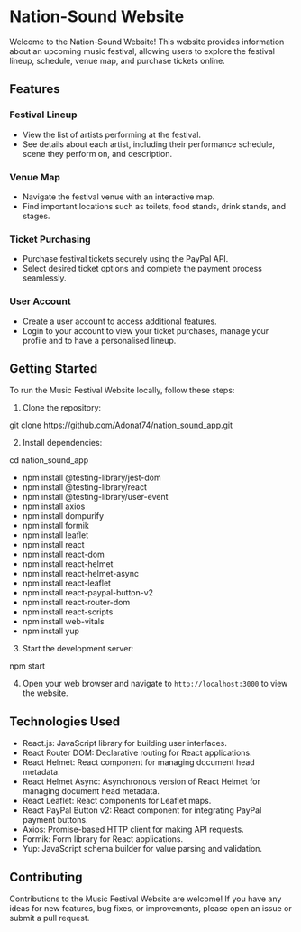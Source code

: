 # Nation-Sound Website

Welcome to the Nation-Sound Website! This website provides information about an upcoming music festival, allowing users to explore the festival lineup, schedule, venue map, and purchase tickets online.

## Features

### Festival Lineup
- View the list of artists performing at the festival.
- See details about each artist, including their performance schedule, scene they perform on, and description.

### Venue Map
- Navigate the festival venue with an interactive map.
- Find important locations such as toilets, food stands, drink stands, and stages.

### Ticket Purchasing
- Purchase festival tickets securely using the PayPal API.
- Select desired ticket options and complete the payment process seamlessly.

### User Account
- Create a user account to access additional features.
- Login to your account to view your ticket purchases, manage your profile and to have a personalised lineup.

## Getting Started

To run the Music Festival Website locally, follow these steps:


1. Clone the repository:

git clone https://github.com/Adonat74/nation_sound_app.git


2. Install dependencies:

cd nation_sound_app
 * npm install @testing-library/jest-dom
 * npm install @testing-library/react
 * npm install @testing-library/user-event
 * npm install axios
 * npm install dompurify
 * npm install formik
 * npm install leaflet
 * npm install react
 * npm install react-dom
 * npm install react-helmet
 * npm install react-helmet-async
 * npm install react-leaflet
 * npm install react-paypal-button-v2
 * npm install react-router-dom
 * npm install react-scripts
 * npm install web-vitals
 * npm install yup

3. Start the development server:

npm start


4. Open your web browser and navigate to `http://localhost:3000` to view the website.

## Technologies Used

   - React.js: JavaScript library for building user interfaces.
   - React Router DOM: Declarative routing for React applications.
   - React Helmet: React component for managing document head metadata.
   - React Helmet Async: Asynchronous version of React Helmet for managing document head metadata.
   - React Leaflet: React components for Leaflet maps.
   - React PayPal Button v2: React component for integrating PayPal payment buttons.
   - Axios: Promise-based HTTP client for making API requests.
   - Formik: Form library for React applications.
   - Yup: JavaScript schema builder for value parsing and validation.

## Contributing

Contributions to the Music Festival Website are welcome! If you have any ideas for new features, bug fixes, or improvements, please open an issue or submit a pull request.